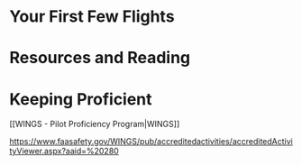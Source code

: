 # Your First Few Flights

# Resources and Reading

# Keeping Proficient
[[WINGS - Pilot Proficiency Program|WINGS]] 

https://www.faasafety.gov/WINGS/pub/accreditedactivities/accreditedActivityViewer.aspx?aaid=%20280